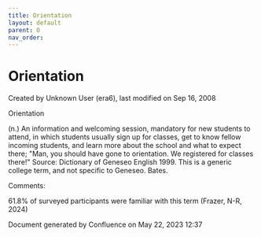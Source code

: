 ```yaml
---
title: Orientation
layout: default
parent: O
nav_order:
---
```


# Orientation

Created by  Unknown User (era6), last modified on Sep 16, 2008

Orientation

(n.) An information and welcoming session, mandatory for new students to attend, in which students usually sign up for classes, get to know fellow incoming students, and learn more about the school and what to expect there; &quot;Man, you should have gone to orientation. We registered for classes there!&quot; Source: Dictionary of Geneseo English 1999. This is a generic college term, and not specific to Geneseo. Bates.

Comments:

61.8% of surveyed participants were familiar with this term (Frazer, N-R, 2024)

Document generated by Confluence on May 22, 2023 12:37


